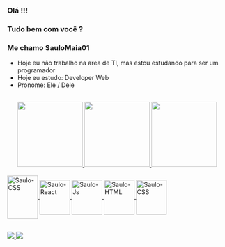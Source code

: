 ### Olá !!!
### Tudo bem com você ? 
### Me chamo SauloMaia01 

- Hoje eu não trabalho na area de TI, mas estou estudando para ser um programador
- Hoje eu estudo: Developer Web
- Pronome: Ele / Dele
##
<div align = "center">
  <a href="https://github.com/SauloMaia01">
  <img height = "150em" src = "https://github-readme-stats.vercel.app/api?username=SauloMaia01&show_icons=true&theme=dark&include_all_commits=true&count_private=true" />
  <img height="150em" src="https://github-readme-streak-stats.herokuapp.com/?user=SauloMaia01&hide_border=true&theme=nightowl&show_icons=true" />
  <img height = "150em" src = "https://github-readme-stats.vercel.app/api/top-langs/?username=SauloMaia01&layout=compact&langs_count=7&theme=dark" />
</div>

  <div style = "display: inline_block"> <br>
  <img align = "center" alt = "Saulo-CSS" height = "100" width = "70"src="https://cdn.jsdelivr.net/gh/devicons/devicon/icons/nextjs/nextjs-original-wordmark.svg" /> 
  <img align = "center" alt = "Saulo-React" height = "80" width = "70" src="https://cdn.jsdelivr.net/gh/devicons/devicon/icons/react/react-original-wordmark.svg">   
  <img align = "center" alt = "Saulo-Js" height = "80" width = "70" src = "https://cdn.jsdelivr.net/gh/devicons/devicon/icons/javascript/javascript-original.svg"> 
  <img align = "center" alt = "Saulo-HTML" height = "80" width = "70" src = "https://cdn.jsdelivr.net/gh/devicons/devicon/icons/html5/html5-original-wordmark.svg"> 
  <img align = "center" alt = "Saulo-CSS" height = "80" width = "70" src = "https://cdn.jsdelivr.net/gh/devicons/devicon/icons/css3/css3-original-wordmark.svg">
  
    
      
</div>
  
##
##  
  
<div> 
  
  <a href = "mailto:saulormaia@hotmail.com"> <img src = "https://img.shields.io/badge/-saulormaia@hotmail.com-%23333?style=for-the-badge&logo=gmail&logoColor=white" target = "_ blank"> 
  <a href="https://www.linkedin.com/in/saulo-maia-2930841a4" > <img src = "https://img.shields.io/badge/Saulo Maia-0077B5?style=for-the-badge&logo=linkedin&logoColor=white" target = "_ blank"> </a> 
